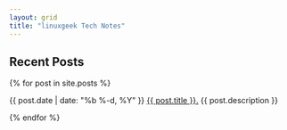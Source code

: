 ```yaml
---
layout: grid
title: "linuxgeek Tech Notes"
---
```


## Recent Posts

<div>
  {% for post in site.posts %}
    <p>
      <span class="time">{{ post.date | date: "%b %-d, %Y" }}</span>
      <a href="{{ post.url }}">{{ post.title }}.</a> {{ post.description }}
    </p>
  {% endfor %}
</div>
